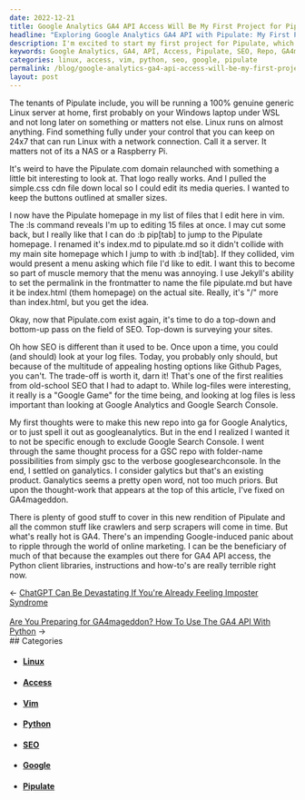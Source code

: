 ```yaml
---
date: 2022-12-21
title: Google Analytics GA4 API Access Will Be My First Project for Pipulate
headline: "Exploring Google Analytics GA4 API with Pipulate: My First Project is GA4mageddon"
description: I'm excited to start my first project for Pipulate, which involves accessing the Google Analytics GA4 API. I'm taking a top-down and bottom-up approach to SEO, and I've named my repo GA4mageddon. I'm using the impending Google-induced panic about GA4 to create better examples and instructions for readers to entice them to click through to the blog post.
keywords: Google Analytics, GA4, API, Access, Pipulate, SEO, Repo, GA4mageddon, Linux, Vim, Top-Down, Bottom-Up, SEO, Examples, Instructions
categories: linux, access, vim, python, seo, google, pipulate
permalink: /blog/google-analytics-ga4-api-access-will-be-my-first-project-for-pipulate/
layout: post
---
```



The tenants of Pipulate include, you will be running a 100% genuine generic
Linux server at home, first probably on your Windows laptop under WSL and not
long later on something or matters not else. Linux runs on almost anything.
Find something fully under your control that you can keep on 24x7 that can run
Linux with a network connection. Call it a server. It matters not of its a NAS
or a Raspberry Pi.

It's weird to have the Pipulate.com domain relaunched with something a little
bit interesting to look at. That logo really works. And I pulled the simple.css
cdn file down local so I could edit its media queries. I wanted to keep the
buttons outlined at smaller sizes.

I now have the Pipulate homepage in my list of files that I edit here in vim.
The :ls command reveals I'm up to editing 15 files at once. I may cut some
back, but I really like that I can do :b pip[tab] to jump to the Pipulate
homepage. I renamed it's index.md to pipulate.md so it didn't collide with my
main site homepage which I jump to with :b ind[tab]. If they collided, vim
would present a menu asking which file I'd like to edit. I want this to become
so part of muscle memory that the menu was annoying. I use Jekyll's ability to
set the permalink in the frontmatter to name the file pipulate.md but have it
be index.html (them homepage) on the actual site. Really, it's "/" more than
index.html, but you get the idea.

Okay, now that Pipulate.com exist again, it's time to do a top-down and
bottom-up pass on the field of SEO. Top-down is surveying your sites.

Oh how SEO is different than it used to be. Once upon a time, you could (and
should) look at your log files. Today, you probably only should, but because of
the multitude of appealing hosting options like Github Pages, you can't. The
trade-off is worth it, darn it! That's one of the first realities from
old-school SEO that I had to adapt to. While log-files were interesting, it
really is a "Google Game" for the time being, and looking at log files is less
important than looking at Google Analytics and Google Search Console.

My first thoughts were to make this new repo into ga for Google Analytics, or
to just spell it out as googleanalytics. But in the end I realized I wanted it
to not be specific enough to exclude Google Search Console. I went through the
same thought process for a GSC repo with folder-name possibilities from simply
gsc to the verbose googlesearchconsole. In the end, I settled on ganalytics. I
consider galytics but that's an existing product. Ganalytics seems a pretty
open word, not too much priors. But upon the thought-work that appears at the
top of this article, I've fixed on GA4mageddon.

There is plenty of good stuff to cover in this new rendition of Pipulate and
all the common stuff like crawlers and serp scrapers will come in time. But
what's really hot is GA4. There's an impending Google-induced panic about to
ripple through the world of online marketing. I can be the beneficiary of much
of that because the examples out there for GA4 API access, the Python client
libraries, instructions and how-to's are really terrible right now.

<div class="arrow-links"><div class="post-nav-prev"><span class="arrow">&larr;&nbsp;</span><a href="/blog/chatgpt-can-be-devastating-if-you-re-already-feeling-imposter-syndrome/">ChatGPT Can Be Devastating If You're Already Feeling Imposter Syndrome</a></div> &nbsp; <div class="post-nav-next"><a href="/blog/are-you-preparing-for-ga4mageddon-how-to-use-the-ga4-api-with-python/">Are You Preparing for GA4mageddon? How To Use The GA4 API With Python</a><span class="arrow">&nbsp;&rarr;</span></div></div>
## Categories

<ul>
<li><h4><a href='/linux/'>Linux</a></h4></li>
<li><h4><a href='/access/'>Access</a></h4></li>
<li><h4><a href='/vim/'>Vim</a></h4></li>
<li><h4><a href='/python/'>Python</a></h4></li>
<li><h4><a href='/seo/'>SEO</a></h4></li>
<li><h4><a href='/google/'>Google</a></h4></li>
<li><h4><a href='/pipulate/'>Pipulate</a></h4></li></ul>
